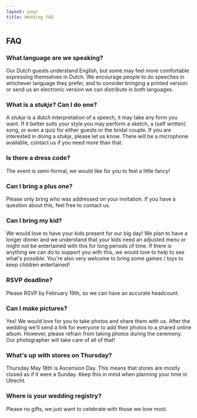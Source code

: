 ```yaml
---
layout: page
title: Wedding FAQ
---
```


<div class='class_01'>

   <h2>FAQ</h2>
 
<h3>What language are we speaking?</h3>
<p>
  Our Dutch guests understand English, but some may feel more comfortable expressing themselves in Dutch.  
  We encourage people to do speeches in whichever language they prefer, 
  and to consider bringing a printed version or send us an electronic version we can distribute in both languages.  
</p>
  
<h3>What is a <em>stukje</em>? Can I do one?</h3> 
<p>
  A <em>stukje</em> is a dutch interpretation of a speech, it may take any form you want. 
  If it better suits your style you may perform a sketch, a (self written) song, or even a quiz for either guests or the bridal couple. 
  If you are interested in doing a <em>stukje</em>, please let us know. There will be a microphone available, contact us if  you need more than that. 
</p>

<h3>Is there a dress code?</h3>  
<p>
  The event is semi-formal, we would like for you to feel a little fancy!  
</p>
  
<h3>Can I bring a plus one?</h3>   
<p>
  Please only bring who was addressed on your invitation. If you have a question about this, feel free to contact us.  
</p>
  
<h3>Can I bring my kid?</h3>  
<p>
  We would love to have your kids present for our big day! 
  We plan to have a longer dinner and we understand that your kids need an adjusted menu or might not be entertained with this for long periods of time. 
  If there is anything we can do to support you with this, we would love to help to see what's possible.  
  You're also very welcome to bring some games / toys to keep children entertained!  
</p>
  
<h3>RSVP deadline?</h3>  
<p>
  Please RSVP by February 19th, so we can have an accurate headcount.  
</p>
  
<h3>Can I make pictures?</h3>  
<p>
  Yes! We would love for you to take photos and share them with us. 
  After the wedding we'll send a link for everyone to add their photos to a shared online album.
  However, please refrain from taking photos during the ceremony. Our photographer will take care of all of that!  
</p>
  
<h3>What's up with stores on Thursday?</h3>  
<p>
  Thursday May 18th is Ascension Day. This means that stores are mostly closed as if it were a Sunday. 
  Keep this in mind when planning your time in Utrecht. 
</p>
  
<h3>Where is your wedding registry?</h3>  
<p>
  Please no gifts, we just want to celebrate with those we love most. 
</p>
  
</div>

